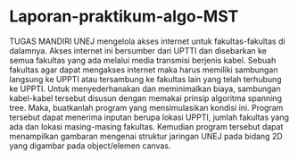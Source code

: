 # Laporan-praktikum-algo-MST
TUGAS MANDIRI
UNEJ mengelola akses internet untuk fakultas-fakultas di dalamnya. Akses internet ini bersumber dari UPTTI dan disebarkan ke semua fakultas yang ada melalui media transmisi berjenis kabel. Sebuah fakultas agar dapat mengakses internet maka harus memiliki sambungan langsung ke UPPTI atau tersambung ke fakultas lain yang telah terhubung ke UPPTI. Untuk menyederhanakan dan meminimalkan biaya, sambungan kabel-kabel tersebut disusun dengan memakai prinsip algoritma spanning tree. Maka, buatkanlah program yang mensimulasikan kondisi ini. Program tersebut dapat menerima inputan berupa lokasi UPPTI, jumlah fakultas yang ada dan lokasi masing-masing fakultas. Kemudian program tersebut dapat menampilkan gambaran mengenai struktur jaringan UNEJ pada bidang 2D yang digambar pada object/elemen canvas.
